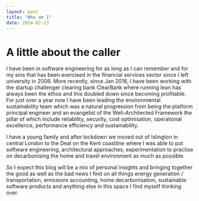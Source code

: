 ```yaml
---
layout: post
title: "Who am I"
date: 2024-02-13
---
```


# A little about the caller

I have been in software engineering for as long as I can remember and for my sins that has been exercised in the financial services sector since I left university in 2006.  More recently, since Jan 2018, I have been working with the startup challenger clearing bank ClearBank where running lean has always been the ethos and this doubled down since becoming profitable.  For just over a year now I have been leading the environmental sustainability team which was a natural progression from being the platform principal engineer and an evangelist of the Well-Architected Framework the pillar of which include reliability, security, cost optimisation, operational excellence, performance efficiency and sustainability.

I have a young family and after lockdown we moved out of Islington in central London to the Deal on the Kent coastline where I was able to put software engineering, architectural approaches, experimentation to practise on decarbonising the home and travel environment as much as possible.

So I expect this blog will be a mix of personal insights and bringing together the good as well as the bad news I find on all things energy generation / transportation, emissions accounting, home decarbonisation, sustainable software products and anything else in this space I find myself thinking over.
